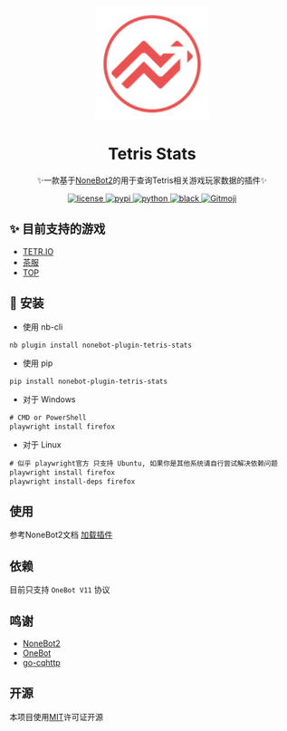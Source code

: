 <div align="center">

<p align="center">
  <img src="img/logo.svg" width="200" height="200" alt="Tetris Stats"></a>
</p>

# Tetris Stats
✨一款基于[NoneBot2](https://github.com/nonebot/nonebot2)的用于查询Tetris相关游戏玩家数据的插件✨
</div>

<p align="center">
<a href="https://github.com/shoucandanghehe/nonebot-plugin-tetris-stats/blob/main/LICENSE">
  <img
    src="https://img.shields.io/github/license/shoucandanghehe/nonebot-plugin-tetris-stats"
    alt="license"
  />
</a>
<a href="https://pypi.python.org/pypi/nonebot-plugin-tetris-stats">
  <img 
    src="https://img.shields.io/pypi/v/nonebot-plugin-tetris-stats"
    alt="pypi"
  />
</a>
<a href="https://www.python.org/">
  <img 
    src="https://img.shields.io/badge/Python-3.10+-blue"
    alt="python"
  />
</a>
<a href="https://github.com/psf/black">
  <img 
    src="https://img.shields.io/badge/code%20style-black-000000.svg"
    alt="black"
  />
</a>
<a href="https://gitmoji.dev">
  <img
    src="https://img.shields.io/badge/gitmoji-%20😜%20😍-FFDD67.svg?style=flat-square"
    alt="Gitmoji"
  />
</a>
</p>

✨ 目前支持的游戏
----
* [TETR.IO](https://tetr.io/)
* [茶服](https://teatube.cn/tos/)
* [TOP](http://tetrisonline.pl/)

🚀 安装
----

* 使用 nb-cli
```
nb plugin install nonebot-plugin-tetris-stats
```

* 使用 pip
```
pip install nonebot-plugin-tetris-stats
```
* 对于 Windows
```
# CMD or PowerShell
playwright install firefox
```
* 对于 Linux
```
# 似乎 playwright官方 只支持 Ubuntu, 如果你是其他系统请自行尝试解决依赖问题
playwright install firefox
playwright install-deps firefox
```

使用
----

参考NoneBot2文档 [加载插件](https://v2.nonebot.dev/docs/tutorial/plugin/load-plugin/)

依赖
----

目前只支持 `OneBot V11` 协议

鸣谢
----

* [NoneBot2](https://v2.nonebot.dev/)
* [OneBot](https://onebot.dev/)
* [go-cqhttp](https://github.com/Mrs4s/go-cqhttp/)

开源
----

本项目使用[MIT](https://github.com/shoucandanghehe/nonebot-plugin-tetris-stats/blob/main/LICENSE)许可证开源
